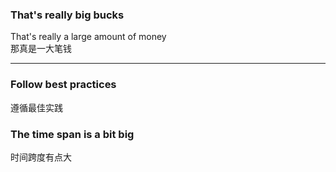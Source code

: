 ### That's really big bucks
That's really a large amount of money  <br>
那真是一大笔钱  <br>

<hr>


### Follow best practices
遵循最佳实践  <br>


### The time span is a bit big
时间跨度有点大  <br>

